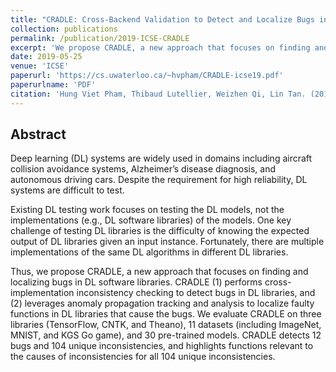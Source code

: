 ```yaml
---
title: "CRADLE: Cross-Backend Validation to Detect and Localize Bugs in Deep Learning Libraries"
collection: publications
permalink: /publication/2019-ICSE-CRADLE
excerpt: 'We propose CRADLE, a new approach that focuses on finding and localizing bugs in DL software libraries.'
date: 2019-05-25
venue: 'ICSE'
paperurl: 'https://cs.uwaterloo.ca/~hvpham/CRADLE-icse19.pdf'
paperurlname: 'PDF'
citation: 'Hung Viet Pham, Thibaud Lutellier, Weizhen Qi, Lin Tan. (2019). &quot;CRADLE: Cross-Backend Validation to Detect and Localize Bugs in Deep Learning Libraries.&quot; <i>ICSE</i>.'
---
```


## Abstract
Deep learning (DL) systems are widely used in domains including aircraft collision avoidance systems, Alzheimer’s
disease diagnosis, and autonomous driving cars. Despite the requirement for high reliability, DL systems are difficult to test.

Existing DL testing work focuses on testing the DL models, not the implementations (e.g., DL software libraries) of the models. One key challenge of testing DL libraries is the difficulty of knowing the expected output of DL libraries given an input instance. Fortunately, there are multiple implementations of the same DL algorithms in different DL libraries.

Thus, we propose CRADLE, a new approach that focuses on finding and localizing bugs in DL software libraries. CRADLE (1) performs cross-implementation inconsistency checking to detect bugs in DL libraries, and (2) leverages anomaly propagation tracking and analysis to localize faulty functions in DL libraries that cause the bugs. We evaluate CRADLE on three libraries (TensorFlow, CNTK, and Theano), 11 datasets (including ImageNet, MNIST, and KGS Go game), and 30 pre-trained models. CRADLE detects 12 bugs and 104 unique inconsistencies, and highlights functions relevant to the causes of inconsistencies for all 104 unique inconsistencies.
